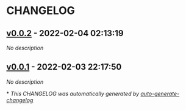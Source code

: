 # CHANGELOG

## [v0.0.2](https://github.com/tomarv2/terraform-databricks-azure-workspace/releases/tag/v0.0.2) - 2022-02-04 02:13:19

*No description*

## [v0.0.1](https://github.com/tomarv2/terraform-databricks-azure-workspace/releases/tag/v0.0.1) - 2022-02-03 22:17:50

*No description*

\* *This CHANGELOG was automatically generated by [auto-generate-changelog](https://github.com/BobAnkh/auto-generate-changelog)*
